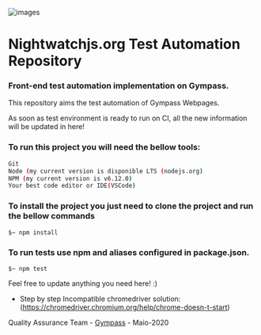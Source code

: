 ![images](https://www.swtestacademy.com/wp-content/uploads/2019/08/nightwatch.js-logo-2.png)
# Nightwatchjs.org Test Automation Repository

<h3>Front-end test automation implementation on Gympass.</h3>

This repository aims the test automation of Gympass Webpages. 

As soon as test environment is ready to run on CI, all the new information will be updated in here!

### To run this project you will need the bellow tools:
```bash
Git
Node (my current version is disponible LTS (nodejs.org)
NPM (my current version is v6.12.0)
Your best code editor or IDE(VSCode)
```

### To install the project you just need to clone the project and run the bellow commands 

```terminal
$~ npm install
```

### To run tests use npm and aliases configured in package.json.
```terminal
$~ npm test
```

Feel free to update anything you need here! :)

- Step by step Incompatible chromedriver solution:(https://chromedriver.chromium.org/help/chrome-doesn-t-start)

Quality Assurance Team - [Gympass](https://gympas.com/) - Maio-2020

